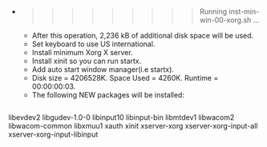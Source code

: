 * >>>>>>>>> Running inst-min-win-00-xorg.sh ...
  * After this operation, 2,236 kB of additional disk space will be used.
  * Set keyboard to use US international.
  * Install minimum Xorg X server.
  * Install xinit so you can run startx.
  * Add auto start window manager(i.e startx).
  * Disk size = 4206528K. Space Used = 4260K. Runtime = 00:00:00:03.
  * The following NEW packages will be installed:
  ```bash
libevdev2 libgudev-1.0-0 libinput10 libinput-bin libmtdev1
libwacom2 libwacom-common libxmuu1 xauth xinit
xserver-xorg xserver-xorg-input-all xserver-xorg-input-libinput
  ```
